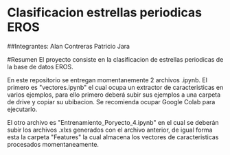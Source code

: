 # Clasificacion estrellas periodicas EROS

##Integrantes:
Alan Contreras
Patricio Jara

#Resumen
El proyecto consiste en la clasificacion de estrellas periodicas de la base de datos EROS.

En este repositorio se entregan momentanemente 2 archivos .ipynb. El primero es "vectores.ipynb" el cual ocupa un extractor de caracteristicas en varios ejemplos, para ello primero deberá subir sus ejemplos a una carpeta de drive y copiar su ubibacion. Se recomienda ocupar Google Colab para ejecutarlo.

El otro archivo es "Entrenamiento_Poryecto_4.ipynb" en el cual se deberán subir los archivos .xlxs generados con el archivo anterior, de igual forma esta la carpeta "Features" la cual almacena los vectores de caracteristicas procesados momentaneamente.
